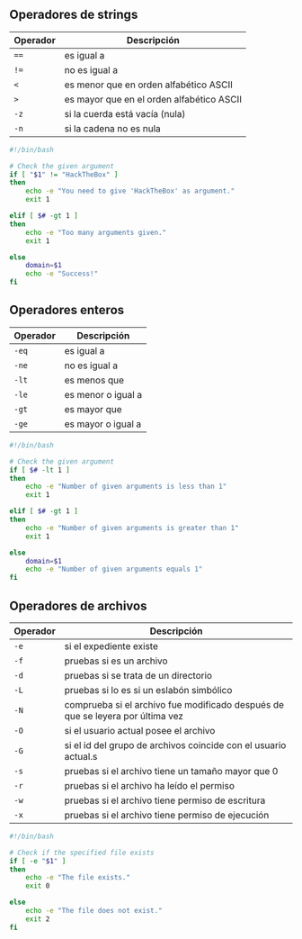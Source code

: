 ## Operadores de strings

| **Operador** | **Descripción**                           |
| ------------ | ----------------------------------------- |
| `==`         | es igual a                                |
| `!=`         | no es igual a                             |
| `<`          | es menor que en orden alfabético ASCII    |
| `>`          | es mayor que en el orden alfabético ASCII |
| `-z`         | si la cuerda está vacía (nula)            |
| `-n`         | si la cadena no es nula                   |
```bash
#!/bin/bash

# Check the given argument
if [ "$1" != "HackTheBox" ]
then
	echo -e "You need to give 'HackTheBox' as argument."
	exit 1

elif [ $# -gt 1 ]
then
	echo -e "Too many arguments given."
	exit 1

else
	domain=$1
	echo -e "Success!"
fi
```

## Operadores enteros

| **Operador** | **Descripción**    |
| ------------ | ------------------ |
| `-eq`        | es igual a         |
| `-ne`        | no es igual a      |
| `-lt`        | es menos que       |
| `-le`        | es menor o igual a |
| `-gt`        | es mayor que       |
| `-ge`        | es mayor o igual a |
```bash
#!/bin/bash

# Check the given argument
if [ $# -lt 1 ]
then
	echo -e "Number of given arguments is less than 1"
	exit 1

elif [ $# -gt 1 ]
then
	echo -e "Number of given arguments is greater than 1"
	exit 1

else
	domain=$1
	echo -e "Number of given arguments equals 1"
fi
```


## Operadores de archivos

| **Operador** | **Descripción**                                                                |
| ------------ | ------------------------------------------------------------------------------ |
| `-e`         | si el expediente existe                                                        |
| `-f`         | pruebas si es un archivo                                                       |
| `-d`         | pruebas si se trata de un directorio                                           |
| `-L`         | pruebas si lo es si un eslabón simbólico                                       |
| `-N`         | comprueba si el archivo fue modificado después de que se leyera por última vez |
| `-O`         | si el usuario actual posee el archivo                                          |
| `-G`         | si el id del grupo de archivos coincide con el usuario actual.s                |
| `-s`         | pruebas si el archivo tiene un tamaño mayor que 0                              |
| `-r`         | pruebas si el archivo ha leído el permiso                                      |
| `-w`         | pruebas si el archivo tiene permiso de escritura                               |
| `-x`         | pruebas si el archivo tiene permiso de ejecución                               |
```bash
#!/bin/bash

# Check if the specified file exists
if [ -e "$1" ]
then
	echo -e "The file exists."
	exit 0

else
	echo -e "The file does not exist."
	exit 2
fi
```


